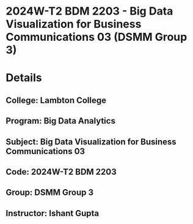 # 2024W-T2 BDM 2203 - Big Data Visualization for Business Communications 03 (DSMM Group 3)
# Details
## College: Lambton College
## Program: Big Data Analytics
## Subject: Big Data Visualization for Business Communications 03
## Code: 2024W-T2 BDM 2203
## Group: DSMM Group 3
## Instructor: Ishant Gupta
